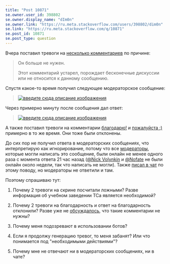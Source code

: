 ```yaml
---
title: "Post 10871"
se.owner.user_id: 398802
se.owner.display_name: "dIm0n"
se.owner.link: "https://ru.meta.stackoverflow.com/users/398802/dim0n"
se.link: "https://ru.meta.stackoverflow.com/q/10871"
se.post_id: 10871
se.post_type: question
---
```

<p>Вчера поставил тревоги на <a href="https://ru.stackoverflow.com/questions/1180615/%D0%94%D0%B8%D0%BD%D0%B0%D0%BC%D0%B8%D1%87%D0%B5%D1%81%D0%BA%D0%B8%D0%B5-%D1%81%D1%82%D1%80%D1%83%D0%BA%D1%82%D1%83%D1%80%D1%8B-%D0%B4%D0%B0%D0%BD%D0%BD%D1%8B%D1%85-%D1%80%D0%B0%D0%B1%D0%BE%D1%82%D0%B0-%D1%81-%D1%84%D0%B0%D0%B9%D0%BB%D0%B0%D0%BC%D0%B8#comment2054304_1180615">несколько комментариев</a> по причине:</p>
<blockquote>
<p>Он больше не нужен.</p>
<p>Этот комментарий устарел, порождает бесконечные
дискуссии или не относится к данному сообщению.</p>
</blockquote>
<p>Спустя какое-то время получил следующее модераторское сообщение:</p>
<blockquote>
<p><a href="https://i.stack.imgur.com/D8W7u.png" rel="nofollow noreferrer"><img src="https://i.stack.imgur.com/D8W7u.png" alt="введите сюда описание изображения" /></a></p>
</blockquote>
<p>Через примерно минуту после сообщения дал ответ:</p>
<blockquote>
<p><a href="https://i.stack.imgur.com/i9egC.png" rel="nofollow noreferrer"><img src="https://i.stack.imgur.com/i9egC.png" alt="введите сюда описание изображения" /></a></p>
</blockquote>
<p>А также поставил тревоги на комментарии <a href="https://ru.stackoverflow.com/questions/1180615/%D0%94%D0%B8%D0%BD%D0%B0%D0%BC%D0%B8%D1%87%D0%B5%D1%81%D0%BA%D0%B8%D0%B5-%D1%81%D1%82%D1%80%D1%83%D0%BA%D1%82%D1%83%D1%80%D1%8B-%D0%B4%D0%B0%D0%BD%D0%BD%D1%8B%D1%85-%D1%80%D0%B0%D0%B1%D0%BE%D1%82%D0%B0-%D1%81-%D1%84%D0%B0%D0%B9%D0%BB%D0%B0%D0%BC%D0%B8#comment2054389_1180615">благодарю!</a> и <a href="https://ru.stackoverflow.com/questions/1180612/%D0%97%D0%B0%D0%BC%D0%B5%D0%BD%D0%B0-%D1%81%D0%B8%D0%BC%D0%B2%D0%BE%D0%BB%D0%BE%D0%B2-%D0%B2-python/1180625#comment2054322_1180625">пожалуйста :)</a> примерно в то же время. Они тоже были отклонены.</p>
<p>До сих пор не получил ответа в модераторских сообщениях, что интерпретирую как игнорирование, потому что все <a href="https://ru.stackoverflow.com/users?tab=moderators">модераторы</a>, которые могли написать это сообщение, были онлайн не менее одного раза с момента ответа 21 час назад (<a href="https://ru.stackoverflow.com/users/181472/nick-volynkin">@Nick Volynkin</a> и <a href="https://ru.stackoverflow.com/users/1984/nofate">@Nofate</a> не были онлайн около недели, так что написать не могли). Также <a href="https://chat.stackexchange.com/transcript/message/55614429#55614429">писал в чат</a> по этому поводу, но модераторы не ответили и там.</p>
<p>Поэтому спрашиваю тут:</p>
<ol>
<li><p>Почему 2 тревоги на скрине посчитали ложными? Разве информация об учебном заведении ТСа является необходимой?</p>
</li>
<li><p>Почему 2 тревоги на благодарность и ответ на благодарность отклонили? Разве уже не <a href="https://ru.meta.stackoverflow.com/q/7046/398802">обсуждалось</a>, что такие комментарии не нужны?</p>
</li>
<li><p>Почему меня подозревают в использовании ботов?</p>
</li>
<li><p>Если я продолжу генерацию тревог, то меня забанят? Или что понимается под &quot;необходимыми действиями&quot;?</p>
</li>
<li><p>Почему мне не отвечают ни в модераторских сообщениях, ни в чате?</p>
</li>
</ol>
